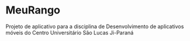 # MeuRango
Projeto de aplicativo para a disciplina de Desenvolvimento de aplicativos móveis do Centro Universitário São Lucas Ji-Paraná
